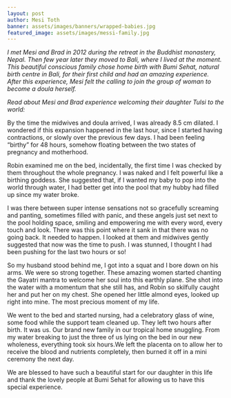 ```yaml
---
layout: post
author: Mesi Toth
banner: assets/images/banners/wrapped-babies.jpg
featured_image: assets/images/messi-family.jpg
---
```


*I met Mesi and Brad in 2012 during the retreat in the Buddhist monastery, Nepal. Then few year later they moved to Bali, where I lived at the moment. This beautiful conscious family chose home birth with Bumi Sehat, natural birth centre in Bali, for their first child and had an amazing experience. After this experience, Mesi felt the calling to join the group of woman to become a doula herself.*

*Read about Mesi and Brad experience welcoming their daughter Tulsi to the world:*

By the time the midwives and doula arrived, I was already 8.5 cm dilated. I wondered if this expansion happened in the last hour, since I started having contractions, or slowly over the previous few days. I had been feeling “birthy” for 48 hours, somehow floating between the two states of pregnancy and motherhood.


Robin examined me on the bed, incidentally, the first time I was checked by them throughout the whole pregnancy. I was naked and I felt powerful like a birthing goddess. She suggested that, if I wanted my baby to pop into the world through water, I had better get into the pool that my hubby had filled up since my water broke. 


I was there between super intense sensations not so gracefully screaming and panting, sometimes filled with panic, and these angels just set next to the pool holding space, smiling and empowering me with every word, every touch and look. There was this point where it sank in that there was no going back. It needed to happen. I looked at them and midwives gently suggested that now was the time to push. I was stunned, I thought I had been pushing for the last two hours or so! 


So my husband stood behind me, I got into a squat and I bore down on his arms. We were so strong together. These amazing women started chanting the Gayatri mantra to welcome her soul into this earthly plane. She shot into the water with a momentum that she still has, and Robin so skilfully caught her and put her on my chest. She opened her little almond eyes, looked up right into mine. The most precious moment of my life.


We went to the bed and started nursing, had a celebratory glass of wine, some food while the support team cleaned up. They left two hours after birth. It was us. Our brand new family in our tropical home snuggling. From my water breaking to just the three of us lying on the bed in our new wholeness, everything took six hours.We left the placenta on to allow her to receive the blood and nutrients completely, then burned it off in a mini ceremony the next day.


We are blessed to have such a beautiful start for our daughter in this life and thank the lovely people at Bumi Sehat for allowing us to have this special experience.